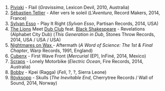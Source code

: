 1. [Pivixki](http://musicbrainz.org/artist/57cf79d1-50a2-4b8d-ad01-c24193a47a2f) - Flail (_Gravissima_, Lexicon Devil, 2010, Australia)
1. [Sébastien Tellier](http://musicbrainz.org/artist/ac69016f-42cc-4322-b70e-101458b769aa) - Aller vers le soleil  (_L'Aventura_, Record Makers, 2014, France)
1. [Sylvan Esso](http://musicbrainz.org/artist/c4593b34-2a94-4e44-ae10-4a0f4c0b4da8) - Play It Right  (_Sylvan Esso_, Partisan Records, 2014, USA)
1. [The Lions](http://musicbrainz.org/artist/78211c3b-e44c-4033-b0d1-280d50208a70) Meet [Dub Club](http://musicbrainz.org/artist/45e17f58-6c79-499d-8398-e38cadbcf4e7) feat. [Black Shakespeare](http://musicbrainz.org/artist/956927a5-ef49-4dd3-80d4-ac8ec9ab140f)  - Revelations (Alphabet City Dub)  (_This Generation in Dub_, Stones Throw Records, 2014, USA / USA / USA)
1. [Nightmares on Wax ](http://musicbrainz.org/artist/b8c5cc4f-239f-4e02-b46f-b040b77c2030) - Aftermath (_A Word of Science: The 1st & Final Chapter_, Warp Records, 1991, England)
1. [Cubenx](http://musicbrainz.org/artist/5fb3a817-29b8-4e33-929e-44f876368f6f) -  First Wave Front (_Mercurial_ (EP), InFiné, 2014, Mexico)
1. [Scraps](http://musicbrainz.org/artist/9febdd77-9388-4f3f-8c07-8ddf59aaac37) - Lonely Motorbike (_Electric Ocean_, Fire Records, 2014, Australia)
1. [Bobby](http://musicbrainz.org/artist/977f2b40-0c44-4f57-a1d7-5e4b97ed868b) - Kpei (Ragga) (_Feli_, ?, ?, Sierra Leone)
1. [Röyksopp](http://musicbrainz.org/artist/1c70a3fc-fa3c-4be1-8b55-c3192db8a884) - Skulls (_The Inevitable End_, Cherrytree Records / Wall of Sound, 2014, Norway)